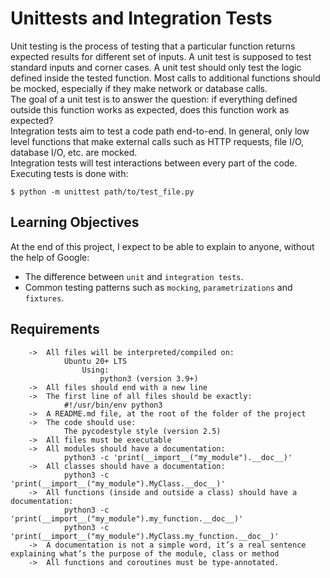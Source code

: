# Unittests and Integration Tests

Unit testing is the process of testing that a particular function returns expected results for different set of inputs. A unit test is supposed to test standard inputs and corner cases. A unit test should only test the logic defined inside the tested function. Most calls to additional functions should be mocked, especially if they make network or database calls.
<br />
The goal of a unit test is to answer the question: if everything defined outside this function works as expected, does this function work as expected?
<br />
Integration tests aim to test a code path end-to-end. In general, only low level functions that make external calls such as HTTP requests, file I/O, database I/O, etc. are mocked.
<br />
Integration tests will test interactions between every part of the code.
<br />
Executing tests is done with:
```
$ python -m unittest path/to/test_file.py
```

## Learning Objectives

At the end of this project, I expect to be able to explain to anyone, without the help of Google:

- The difference between ```unit``` and ```integration tests```.
- Common testing patterns such as ```mocking```, ```parametrizations``` and ```fixtures```.

## Requirements
```
	->	All files will be interpreted/compiled on:
			Ubuntu 20+ LTS
				Using:
					python3 (version 3.9+)
	->	All files should end with a new line
	->	The first line of all files should be exactly:
			#!/usr/bin/env python3
	->	A README.md file, at the root of the folder of the project
	->	The code should use:
			The pycodestyle style (version 2.5)
	->	All files must be executable
	->	All modules should have a documentation:
			python3 -c 'print(__import__("my_module").__doc__)'
	->	All classes should have a documentation:
			python3 -c 'print(__import__("my_module").MyClass.__doc__)'
	->	All functions (inside and outside a class) should have a documentation:
			python3 -c 'print(__import__("my_module").my_function.__doc__)'
			python3 -c 'print(__import__("my_module").MyClass.my_function.__doc__)'
	->	A documentation is not a simple word, it’s a real sentence explaining what’s the purpose of the module, class or method
	->	All functions and coroutines must be type-annotated.
```